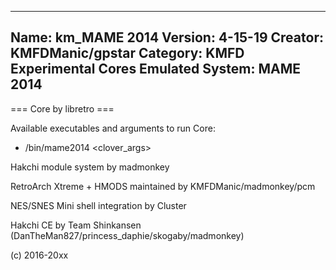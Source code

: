 -----------------------
Name: km_MAME 2014
Version: 4-15-19
Creator: KMFDManic/gpstar
Category: KMFD Experimental Cores
Emulated System: MAME 2014
-----------------------
=== Core by libretro ===

Available executables and arguments to run Core:
- /bin/mame2014 <rom> <clover_args>

Hakchi module system by madmonkey

RetroArch Xtreme + HMODS maintained by KMFDManic/madmonkey/pcm

NES/SNES Mini shell integration by Cluster

Hakchi CE by Team Shinkansen (DanTheMan827/princess_daphie/skogaby/madmonkey)

(c) 2016-20xx
